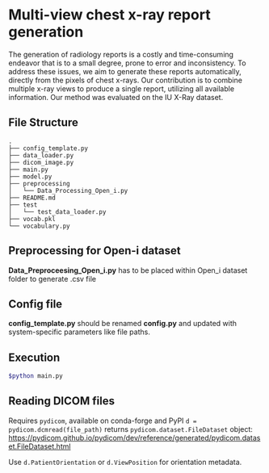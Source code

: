 # Multi-view chest x-ray report generation

The generation of radiology reports is a costly and time-consuming endeavor that is to a small degree, prone to error and inconsistency. To address these issues, we aim to generate these reports automatically, directly from the pixels of chest x-rays. Our contribution is to combine multiple x-ray views to produce a single report, utilizing all available information. Our method was evaluated on the IU X-Ray dataset.

## File Structure
```
.
├── config_template.py
├── data_loader.py
├── dicom_image.py
├── main.py
├── model.py
├── preprocessing
│   └── Data_Processing_Open_i.py
├── README.md
├── test
│   └── test_data_loader.py
├── vocab.pkl
└── vocabulary.py
```
## Preprocessing for Open-i dataset
**Data_Preproceesing_Open_i.py** has to be placed within Open_i dataset folder to generate .csv file

## Config file
**config_template.py** should be renamed **config.py** and updated with system-specific parameters like file paths.

## Execution
```bash
$python main.py
```

## Reading DICOM files
Requires `pydicom`, available on conda-forge and PyPI
`d = pydicom.dcmread(file_path)` returns `pydicom.dataset.FileDataset` object:
https://pydicom.github.io/pydicom/dev/reference/generated/pydicom.dataset.FileDataset.html

Use `d.PatientOrientation` or `d.ViewPosition` for orientation metadata.

